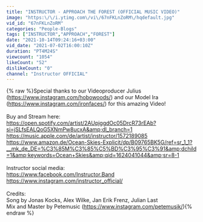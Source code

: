 ```yaml
---
title: "INSTRUCTOR - APPROACH THE FOREST (OFFICIAL MUSIC VIDEO)"
image: "https:\/\/i.ytimg.com\/vi\/67nFKLnZoRM\/hqdefault.jpg"
vid_id: "67nFKLnZoRM"
categories: "People-Blogs"
tags: ["INSTRUCTOR","APPROACH","FOREST"]
date: "2021-10-14T09:24:16+03:00"
vid_date: "2021-07-02T16:00:10Z"
duration: "PT4M24S"
viewcount: "1054"
likeCount: "52"
dislikeCount: "0"
channel: "Instructor OFFICIAL"
---
```

{% raw %}Special thanks to our Videoproducer Julius (<a rel="nofollow" target="blank" href="https://www.instagram.com/hobowoods/)">https://www.instagram.com/hobowoods/)</a> and our Model Ira (<a rel="nofollow" target="blank" href="https://www.instagram.com/ironfaces/)">https://www.instagram.com/ironfaces/)</a> for this amazing Video!<br /><br />Buy and Stream here:<br /><a rel="nofollow" target="blank" href="https://open.spotify.com/artist/2AUpjggdOc05DrcR73rEAb?si=jSLfsEALQoG5XNmPw8ucxA&amp;dl_branch=1">https://open.spotify.com/artist/2AUpjggdOc05DrcR73rEAb?si=jSLfsEALQoG5XNmPw8ucxA&amp;dl_branch=1</a><br /><a rel="nofollow" target="blank" href="https://music.apple.com/de/artist/instructor/1572189085">https://music.apple.com/de/artist/instructor/1572189085</a><br /><a rel="nofollow" target="blank" href="https://www.amazon.de/Ocean-Skies-Explicit/dp/B09765BK5G/ref=sr_1_1?__mk_de_DE=%C3%85M%C3%85%C5%BD%C3%95%C3%91&amp;dchild=1&amp;keywords=Ocean+Skies&amp;qid=1624041044&amp;sr=8-1">https://www.amazon.de/Ocean-Skies-Explicit/dp/B09765BK5G/ref=sr_1_1?__mk_de_DE=%C3%85M%C3%85%C5%BD%C3%95%C3%91&amp;dchild=1&amp;keywords=Ocean+Skies&amp;qid=1624041044&amp;sr=8-1</a><br /><br />Instructor social media:<br /><a rel="nofollow" target="blank" href="https://www.facebook.com/Instructor.Band">https://www.facebook.com/Instructor.Band</a><br /><a rel="nofollow" target="blank" href="https://www.instagram.com/instructor_official/">https://www.instagram.com/instructor_official/</a><br /><br />Credits:<br />Song by Jonas Kocks, Alex Wilke, Jan Erik Frenz, Julian Last<br />Mix and Master by Petemusic (<a rel="nofollow" target="blank" href="https://www.instagram.com/petemusik/)">https://www.instagram.com/petemusik/)</a>{% endraw %}
